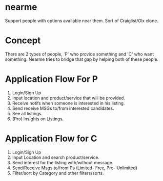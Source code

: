 # nearme
Support people with options available near them. Sort of Craiglist/Olx clone.

# Concept
There are 2 types of people, 'P' who provide something and 'C' who want something. Nearme tries to bridge that gap by helping both of these people.

# Application Flow For P
1. Login/Sign Up
2. Input location and product/service that will be provided.
3. Receive notifs when someone is interested in his listing.
4. Send receive MSGs to/from interested candidates.
5. See all listings.
6. (Pro) Insights on Listings.

# Application Flow for C
1. Login/Sign Up
2. Input Location and search product/service.
3. Send interest for the listing with/without message.
4. Send/Receive Msgs to/from Ps (Limited- Free, Pro- Unlimited)
5. Filter/sort by Category and other filters/sorts.
